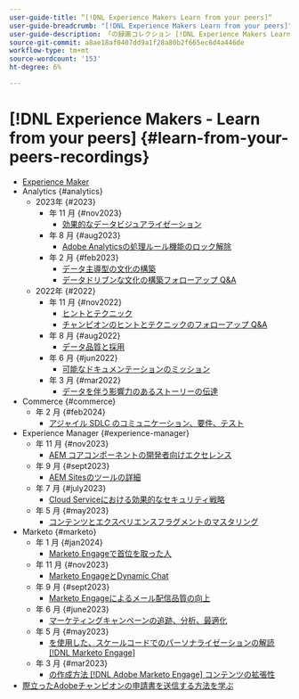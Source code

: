 ```yaml
---
user-guide-title: “[!DNL Experience Makers Learn from your peers]“
user-guide-breadcrumb: "[!DNL Experience Makers Learn from your peers]"
user-guide-description: 「の録画コレクション [!DNL Experience Makers Learn from your peers]“
source-git-commit: a8ae18af0407dd9a1f28a80b2f665ec6d4a446de
workflow-type: tm+mt
source-wordcount: '153'
ht-degree: 6%

---
```



# [!DNL Experience Makers - Learn from your peers] {#learn-from-your-peers-recordings}

+ [Experience Maker](overview.md)
+ Analytics {#analytics}
   + 2023年 {#2023}
      + 年 11 月 {#nov2023}
         + [効果的なデータビジュアライゼーション](analytics/nov2023/impactful-data-visualizations.md)
      + 年 8 月 {#aug2023}
         + [Adobe Analyticsの処理ルール機能のロック解除](analytics/aug2023/processing-rules.md)
      + 年 2 月 {#feb2023}
         + [データ主導型の文化の構築](analytics/feb2023/data-driven-culture.md)
         + [データドリブンな文化の構築フォローアップ Q&amp;A](analytics/feb2023/data-driven-culture-q-and-a.md)
   + 2022年 {#2022}
      + 年 11 月 {#nov2022}
         + [ヒントとテクニック](analytics/nov2022/tips-and-tricks.md)
         + [チャンピオンのヒントとテクニックのフォローアップ Q&amp;A](analytics/nov2022/tips-and-tricks-q-and-a.md)
      + 年 8 月 {#aug2022}
         + [データ品質と採用](analytics/aug2022/data-quality.md)
      + 年 6 月 {#jun2022}
         + [可能なドキュメンテーションのミッション](analytics/june2022/mission-possible.md)
      + 年 3 月 {#mar2022}
         + [データを伴う影響力のあるストーリーの伝達](analytics/mar2022/stories-with-data.md)
+ Commerce {#commerce}
   + 年 2 月 {#feb2024}
      + [アジャイル SDLC のコミュニケーション、要件、テスト](commerce/2024/agile-sdlc.md)
+ Experience Manager {#experience-manager}
   + 年 11 月 {#nov2023}
      + [AEM コアコンポーネントの開発者向けエクセレンス](experience-manager/nov2023/core-components.md)
   + 年 9 月 {#sept2023}
      + [AEM Sitesのツールの詳細](experience-manager/sept2023/aem-sites-tools.md)
   + 年 7 月 {#july2023}
      + [Cloud Serviceにおける効果的なセキュリティ戦略](experience-manager/july2023/effective-security-strategies-in-cloud-service.md)
   + 年 5 月 {#may2023}
      + [コンテンツとエクスペリエンスフラグメントのマスタリング](experience-manager/may2023/mastering-content-and-experience-fragments.md)
+ Marketo {#marketo}
   + 年 1 月 {#jan2024}
      + [Marketo Engageで首位を取った人](marketo/jan2024/person-scoring-mastery.md)
   + 年 11 月 {#nov2023}
      + [Marketo EngageとDynamic Chat](marketo/nov2023/dynamic-chat.md)
   + 年 9 月 {#sept2023}
      + [Marketo Engageによるメール配信品質の向上](marketo/sept2023/email-deliverability.md)
   + 年 6 月 {#june2023}
      + [マーケティングキャンペーンの追跡、分析、最適化](marketo/june2023/marketing-campaigns.md)
   + 年 5 月 {#may2023}
      + [を使用した、スケールコードでのパーソナライゼーションの解読 [!DNL Marketo Engage]](marketo/may2023/personalization-at-scale.md)
   + 年 3 月 {#mar2023}
      + [の作成方法 [!DNL Adobe Marketo Engage] コンテンツの拡張性](marketo/mar2023/templates-tokens-teamwork.md)
+ [際立ったAdobeチャンピオンの申請書を送信する方法を学ぶ](./adobe-champion-application.md)

